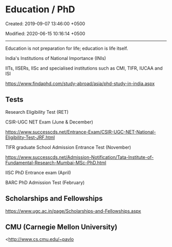 # Education / PhD

Created: 2019-09-07 13:46:00 +0500

Modified: 2020-06-15 10:16:14 +0500

---

Education is not preparation for life; education is life itself.

India's Institutions of National Importance (INIs)

IITs, IISERs, IISc and specialised institutions such as CMI, TIFR, IUCAA and ISI

<https://www.findaphd.com/study-abroad/asia/phd-study-in-india.aspx>

## Tests

Research Eligibility Test (RET)

CSIR-UGC NET Exam (June & December)

<https://www.successcds.net/Entrance-Exam/CSIR-UGC-NET-National-Eligibility-Test-JRF.html>

TIFR graduate School Admission Entrance Test (November)

<https://www.successcds.net/Admission-Notification/Tata-Institute-of-Fundamental-Research-Mumbai-MSc-PhD.html>

IISC PhD Entrance exam (April)

BARC PhD Admission Test (February)

## Scholarships and Fellowships

<https://www.ugc.ac.in/page/Scholarships-and-Fellowships.aspx>

## CMU (Carnegie Mellon University)

<http://www.cs.cmu.edu/~pavlo
